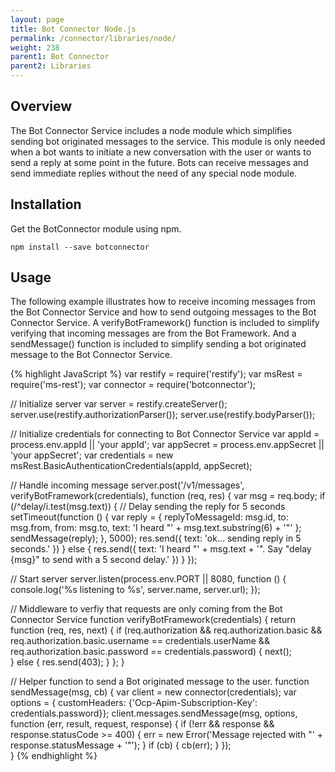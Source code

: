 ```yaml
---
layout: page
title: Bot Connector Node.js
permalink: /connector/libraries/node/
weight: 238
parent1: Bot Connector
parent2: Libraries
---
```


## Overview
The Bot Connector Service includes a node module which simplifies sending bot originated messages to the service. This module is only needed when a bot wants to initiate a new conversation with the user or wants to send a reply at some point in the future. Bots can receive messages and send immediate replies without the need of any special node module.

## Installation
Get the BotConnector module using npm.

    npm install --save botconnector

## Usage
The following example illustrates how to receive incoming messages from the Bot Connector Service and how to send outgoing messages to the Bot Connector Service. A verifyBotFramework() function is included to simplify verifying that incoming messages are from the Bot Framework. And a sendMessage() function is included to simplify sending a bot originated message to the Bot Connector Service. 
 
{% highlight JavaScript %}
var restify = require('restify');
var msRest = require('ms-rest');
var connector = require('botconnector');

// Initialize server
var server = restify.createServer();
server.use(restify.authorizationParser());
server.use(restify.bodyParser());

// Initialize credentials for connecting to Bot Connector Service
var appId = process.env.appId || 'your appId';
var appSecret = process.env.appSecret || 'your appSecret';
var credentials = new msRest.BasicAuthenticationCredentials(appId, appSecret);

// Handle incoming message
server.post('/v1/messages', verifyBotFramework(credentials), function (req, res) {
    var msg = req.body;
    if (/^delay/i.test(msg.text)) {
        // Delay sending the reply for 5 seconds
        setTimeout(function () {
            var reply = { 
                replyToMessageId: msg.id,
                to: msg.from,
                from: msg.to,
                text: 'I heard "' + msg.text.substring(6) + '"'
            };
            sendMessage(reply);
        }, 5000);
        res.send({ text: 'ok... sending reply in 5 seconds.' })
    } else {
        res.send({ text: 'I heard "' + msg.text + '". Say "delay {msg}" to send with a 5 second delay.' })
    }
});

// Start server
server.listen(process.env.PORT || 8080, function () {
    console.log('%s listening to %s', server.name, server.url); 
});

// Middleware to verfiy that requests are only coming from the Bot Connector Service
function verifyBotFramework(credentials) {
    return function (req, res, next) {
        if (req.authorization && 
            req.authorization.basic && 
            req.authorization.basic.username == credentials.userName &&
            req.authorization.basic.password == credentials.password) 
        {
            next();        
        } else {
            res.send(403);
        }
    };
}

// Helper function to send a Bot originated message to the user. 
function sendMessage(msg, cb) {
    var client = new connector(credentials);
    var options = { customHeaders: {'Ocp-Apim-Subscription-Key': credentials.password}};
    client.messages.sendMessage(msg, options, function (err, result, request, response) {
        if (!err && response && response.statusCode >= 400) {
            err = new Error('Message rejected with "' + response.statusMessage + '"');
        }
        if (cb) {
            cb(err);
        }
    });          
}
{% endhighlight %}